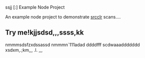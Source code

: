 ssjj [:] Example Node Project

An example node project to demonstrate [srcclr](https://www.srcclr.com) scans....
## Try me!kjjsdsd,,,ssss,kk
nmmmsdsfzxdssassd
nmmmn`111adad
ddddfff
scdwaaaddddddd
xsdxm,.;km,,,
.l.
,,,
